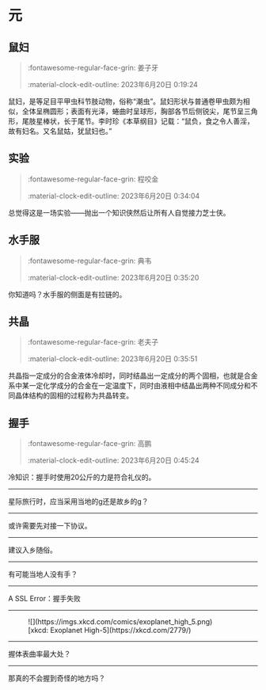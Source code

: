 # 元

## 鼠妇

> :fontawesome-regular-face-grin: 姜子牙
>
> :material-clock-edit-outline: 2023年6月20日 0:19:24

鼠妇，是等足目平甲虫科节肢动物，俗称“潮虫”。鼠妇形状与普通卷甲虫颇为相似，全体呈椭圆形；表面有光泽，蜷曲时呈球形，胸部各节后侧锐尖，尾节呈三角形，尾肢星棒状，长于尾节。李时珍《本草纲目》记载：“鼠负，食之令人善淫，故有妇名。又名鼠姑，犹鼠妇也。”

## 实验

> :fontawesome-regular-face-grin: 程咬金
>
> :material-clock-edit-outline: 2023年6月20日 0:34:04

总觉得这是一场实验——抛出一个知识侠然后让所有人自觉接力芝士侠。

## 水手服

> :fontawesome-regular-face-grin: 典韦
>
> :material-clock-edit-outline: 2023年6月20日 0:35:20

你知道吗？水手服的侧面是有拉链的。

## 共晶

> :fontawesome-regular-face-grin: 老夫子
>
> :material-clock-edit-outline: 2023年6月20日 0:35:51

共晶指一定成分的合金液体冷却时，同时结晶出一定成分的两个固相，也就是合金系中某一定化学成分的合金在一定温度下，同时由液相中结晶出两种不同成分和不同晶体结构的固相的过程称为共晶转变。

## 握手

> :fontawesome-regular-face-grin: 高鹏
>
> :material-clock-edit-outline: 2023年6月20日 0:45:24

冷知识：握手时使用20公斤的力是符合礼仪的。

---

星际旅行时，应当采用当地的g还是故乡的g？

---

或许需要先对接一下协议。

---

建议入乡随俗。

---

有可能当地人没有手？

---

A SSL Error：握手失败

---

<figure markdown='span'>
    ![](https://imgs.xkcd.com/comics/exoplanet_high_5.png)
    <figcaption markdown='1'>[xkcd: Exoplanet High-5](https://xkcd.com/2779/)</figcaption>
</figure>

---

握体表曲率最大处？

---

那真的不会握到奇怪的地方吗？
